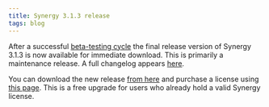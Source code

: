 ```yaml
---
title: Synergy 3.1.3 release
tags: blog
---
```


After a successful [beta-testing cycle](http://wincent.com/a/news/archives/2007/05/synergy_313b_se.php) the final release version of Synergy 3.1.3 is now available for immediate download. This is primarily a maintenance release. A full changelog appears [here](http://wincent.com/a/products/synergy-classic/history/#3.1.3).

You can download the new release [from here](http://wincent.com/download.php?item=SynergyJaguar.dmg) and purchase a license using [this page](https://secure.wincent.com/a/products/synergy-classic/purchase/). This is a free upgrade for users who already hold a valid Synergy license.

